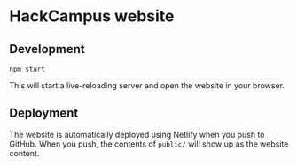 # HackCampus website

## Development

```npm start```

This will start a live-reloading server and open the website in your browser.

## Deployment

The website is automatically deployed using Netlify when you push to GitHub.
When you push, the contents of `public/` will show up as the website content.
